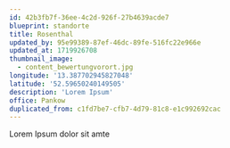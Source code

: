 ```yaml
---
id: 42b3fb7f-36ee-4c2d-926f-27b4639acde7
blueprint: standorte
title: Rosenthal
updated_by: 95e99389-87ef-46dc-89fe-516fc22e966e
updated_at: 1719926708
thumbnail_image:
  - content_bewertungvorort.jpg
longitude: '13.387702945827048'
latitude: '52.59650240149505'
description: 'Lorem Ipsum'
office: Pankow
duplicated_from: c1fd7be7-cfb7-4d79-81c8-e1c992692cac
---
```

Lorem Ipsum dolor sit amte